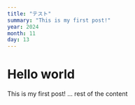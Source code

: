 ```yaml
---
title: "テスト"
summary: "This is my first post!"
year: 2024
month: 11
day: 13
---
```

 
# Hello world
 
This is my first post!
... rest of the content